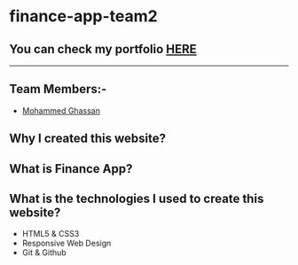 # finance-app-team2
## You can check my portfolio [HERE]()

---
## Team Members:-
- [Mohammed Ghassan](https://github.com/MohammedAbuSamra)

## Why I created this website?


## What is Finance App?


## What is the technologies I used to create this website?

- HTML5 & CSS3
- Responsive Web Design
- Git & Github